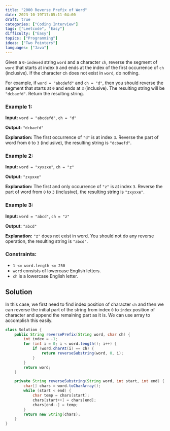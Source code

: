 ```yaml
---
title: "2000 Reverse Prefix of Word"
date: 2023-10-19T17:05:11-04:00
draft: true
categories: ["Coding Interview"]
tags: ["Leetcode", "Easy"]
difficulty: ["Easy"]
topics: ["Programming"]
ideas: ["Two Pointers"]
languages: ["Java"]
---
```


Given a `0-indexed` string `word` and a character `ch`, reverse the segment of `word` that starts at index `0` and ends at the index of the first occurrence of `ch` (inclusive). If the character c`h` does not exist in `word`, do nothing.

For example, if `word = "abcdefd"` and `ch = "d"`, then you should reverse the segment that starts at `0` and ends at `3` (inclusive). The resulting string will be `"dcbaefd"`.
Return the resulting string.

### Example 1:

**Input:** `word = "abcdefd"`, `ch = "d"`

**Output:** `"dcbaefd"`

**Explanation:** The first occurrence of `"d"` is at index `3`. 
Reverse the part of word from `0` to `3` (inclusive), the resulting string is `"dcbaefd"`.

### Example 2:

**Input:** `word = "xyxzxe"`, `ch = "z"`

**Output:** `"zxyxxe"`

**Explanation:** The first and only occurrence of `"z"` is at index `3`.
Reverse the part of word from `0` to `3` (inclusive), the resulting string is `"zxyxxe"`.

### Example 3:

**Input:** `word = "abcd"`, `ch = "z"`

**Output:** `"abcd"`

**Explanation:** `"z"` does not exist in word.
You should not do any reverse operation, the resulting string is `"abcd"`.
 
### Constraints:

- `1 <= word.length <= 250`
- `word` consists of lowercase English letters.
- `ch` is a lowercase English letter.

## Solution

In this case, we first need to find index position of character `ch` and then we can reverse the initial part of the string from index `0` to `index` position of character and append the remaining part as it is. We can use array to accomplish this easily.

```java
class Solution {
    public String reversePrefix(String word, char ch) {
        int index = -1;
        for (int i = 0; i < word.length(); i++) {
            if (word.charAt(i) == ch) {
                return reverseSubstring(word, 0, i);
            }
        }
        return word;
    }

    private String reverseSubstring(String word, int start, int end) {
        char[] chars = word.toCharArray();
        while (start < end) {
            char temp = chars[start];
            chars[start++] = chars[end];
            chars[end--] = temp;
        }
        return new String(chars);
    }
}
```

